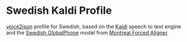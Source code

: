 # Swedish Kaldi Profile

[voice2json](https://github.com/synesthesiam/voice2json) profile for Swedish, based on the [Kaldi](https://kaldi-asr.org) speech to text engine and the [Swedish GlobalPhone](https://montreal-forced-aligner.readthedocs.io/en/latest/pretrained_models.html) model from [Montreal Forced Aligner](https://github.com/MontrealCorpusTools/Montreal-Forced-Aligner).
